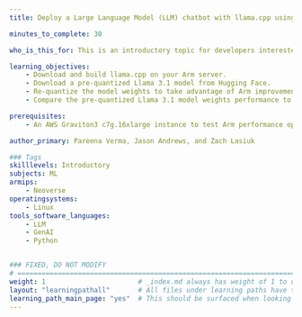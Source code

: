 ```yaml
---
title: Deploy a Large Language Model (LLM) chatbot with llama.cpp using KleidiAI on Arm servers

minutes_to_complete: 30

who_is_this_for: This is an introductory topic for developers interested in running LLMs on Arm-based servers. 

learning_objectives:
    - Download and build llama.cpp on your Arm server.
    - Download a pre-quantized Llama 3.1 model from Hugging Face.
    - Re-quantize the model weights to take advantage of Arm improvements.
    - Compare the pre-quantized Llama 3.1 model weights performance to the re-quantized weights on your Arm CPU.

prerequisites:
    - An AWS Graviton3 c7g.16xlarge instance to test Arm performance optimizations, or any [Arm based instance](/learning-paths/servers-and-cloud-computing/csp/) from a cloud service provider or an on-premise Arm server.

author_primary: Pareena Verma, Jason Andrews, and Zach Lasiuk

### Tags
skilllevels: Introductory
subjects: ML
armips:
    - Neoverse
operatingsystems:
    - Linux
tools_software_languages:
    - LLM
    - GenAI
    - Python


### FIXED, DO NOT MODIFY
# ================================================================================
weight: 1                       # _index.md always has weight of 1 to order correctly
layout: "learningpathall"       # All files under learning paths have this same wrapper
learning_path_main_page: "yes"  # This should be surfaced when looking for related content. Only set for _index.md of learning path content.
---
```

